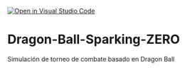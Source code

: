 [![Open in Visual Studio Code](https://classroom.github.com/assets/open-in-vscode-2e0aaae1b6195c2367325f4f02e2d04e9abb55f0b24a779b69b11b9e10269abc.svg)](https://classroom.github.com/online_ide?assignment_repo_id=16791157&assignment_repo_type=AssignmentRepo)
# Dragon-Ball-Sparking-ZERO
Simulación de torneo de combate basado en Dragon Ball
